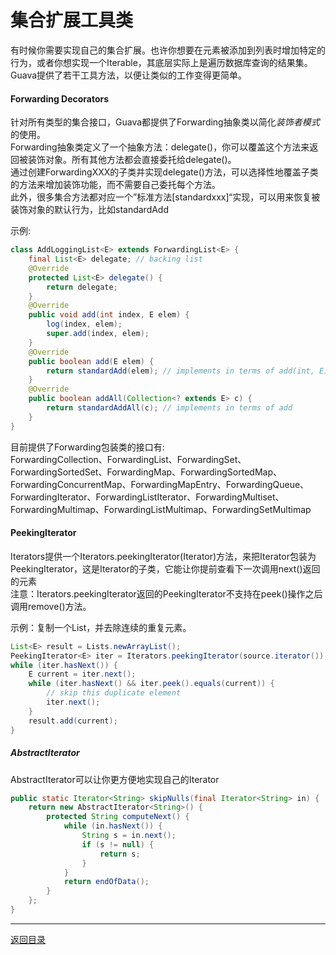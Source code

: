 集合扩展工具类
===
有时候你需要实现自己的集合扩展。也许你想要在元素被添加到列表时增加特定的行为，或者你想实现一个Iterable，其底层实际上是遍历数据库查询的结果集。Guava提供了若干工具方法，以便让类似的工作变得更简单。


#### Forwarding Decorators
针对所有类型的集合接口，Guava都提供了Forwarding抽象类以简化*装饰者模式*的使用。  
Forwarding抽象类定义了一个抽象方法：delegate()，你可以覆盖这个方法来返回被装饰对象。所有其他方法都会直接委托给delegate()。  
通过创建ForwardingXXX的子类并实现delegate()方法，可以选择性地覆盖子类的方法来增加装饰功能，而不需要自己委托每个方法。  
此外，很多集合方法都对应一个”标准方法[standardxxx]“实现，可以用来恢复被装饰对象的默认行为，比如standardAdd  

示例:  
```java  
class AddLoggingList<E> extends ForwardingList<E> {  
    final List<E> delegate; // backing list  
    @Override  
    protected List<E> delegate() {  
        return delegate;  
    }  
    @Override  
    public void add(int index, E elem) {  
        log(index, elem);  
        super.add(index, elem);  
    }  
    @Override  
    public boolean add(E elem) {  
        return standardAdd(elem); // implements in terms of add(int, E)  
    }  
    @Override  
    public boolean addAll(Collection<? extends E> c) {  
        return standardAddAll(c); // implements in terms of add  
    }  
}  

```

目前提供了Forwarding包装类的接口有:  
ForwardingCollection、ForwardingList、ForwardingSet、ForwardingSortedSet、ForwardingMap、ForwardingSortedMap、ForwardingConcurrentMap、ForwardingMapEntry、ForwardingQueue、ForwardingIterator、ForwardingListIterator、ForwardingMultiset、ForwardingMultimap、ForwardingListMultimap、ForwardingSetMultimap

#### PeekingIterator
Iterators提供一个Iterators.peekingIterator(Iterator)方法，来把Iterator包装为PeekingIterator，这是Iterator的子类，它能让你提前查看下一次调用next()返回的元素  
注意：Iterators.peekingIterator返回的PeekingIterator不支持在peek()操作之后调用remove()方法。 

示例：复制一个List，并去除连续的重复元素。
```java  
List<E> result = Lists.newArrayList();
PeekingIterator<E> iter = Iterators.peekingIterator(source.iterator());
while (iter.hasNext()) {
    E current = iter.next();
    while (iter.hasNext() && iter.peek().equals(current)) {
        // skip this duplicate element
        iter.next();
    }
    result.add(current);
}

```

##### AbstractIterator

AbstractIterator可以让你更方便地实现自己的Iterator

```java  
public static Iterator<String> skipNulls(final Iterator<String> in) {  
    return new AbstractIterator<String>() {  
        protected String computeNext() {  
            while (in.hasNext()) {  
                String s = in.next();  
                if (s != null) {  
                    return s;  
                }  
            }  
            return endOfData();  
        }  
    };  
}  

```

------
[返回目录](开发/Other/README.md)
